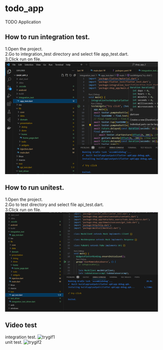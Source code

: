 # todo_app

TODO Application

## How to run integration test.
1.Open the project.<br />
2.Go to integration_test directory and select file app_test.dart.<br />
3.Click run on file.<br />
![Image Alt text](/screen/test1.png)

## How to run unitest.
1.Open the project.<br />
2.Go to test directory and select file api_test.dart.<br />
3.Click run on file.<br />
![Image Alt text](/screen/test2.png)

## Video test
integration test.
![trygif1](https://github.com/MARIOMUSHROOM/todo_app/assets/52622052/44394401-86ca-46c3-9965-8d06124b195d)
<br />
unit test.
![trygif2](https://github.com/MARIOMUSHROOM/todo_app/assets/52622052/4aea7980-2d53-46e3-94e0-384e4d84e6e5)

